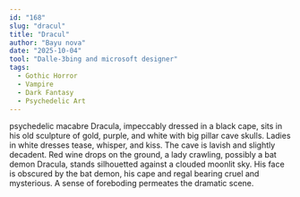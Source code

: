 ```yaml
---
id: "168"
slug: "dracul"
title: "Dracul"
author: "Bayu nova"
date: "2025-10-04"
tool: "Dalle-3bing and microsoft designer"
tags:
  - Gothic Horror
  - Vampire
  - Dark Fantasy
  - Psychedelic Art
---
```

psychedelic macabre Dracula, impeccably dressed in a black cape, sits in his old sculpture of gold, purple, and white with big pillar cave skulls. Ladies in white dresses tease, whisper, and kiss. The cave is lavish and slightly decadent. Red wine drops on the ground, a lady crawling, possibly a bat demon Dracula, stands silhouetted against a clouded moonlit sky. His face is obscured by the bat demon, his cape and regal bearing cruel and mysterious. A sense of foreboding permeates the dramatic scene.
